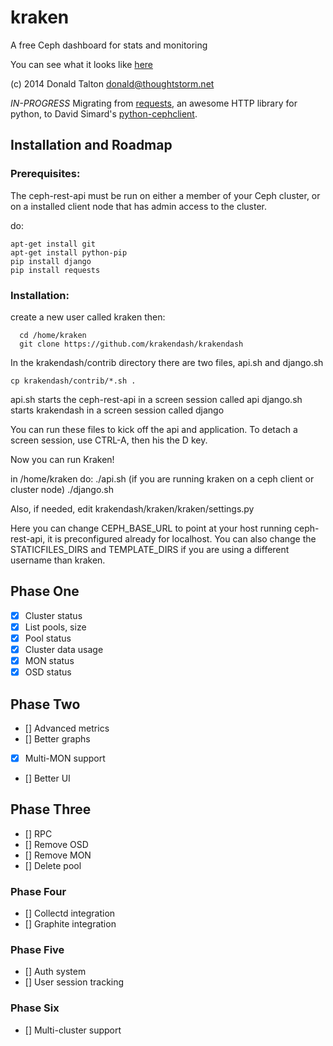 # kraken

A free Ceph dashboard for stats and monitoring

You can see what it looks like [here](http://imgur.com/a/JoVPy)

(c) 2014 Donald Talton <donald@thoughtstorm.net>

*IN-PROGRESS* Migrating from [requests](http://docs.python-requests.org/en/latest/), an awesome HTTP library for python, to David Simard's [python-cephclient](https://github.com/dmsimard/python-cephclient/).

## Installation and Roadmap

### Prerequisites:

The ceph-rest-api must be run on either a member of your Ceph cluster, or on a installed client node that has admin access to the cluster.

do:
```
apt-get install git
apt-get install python-pip
pip install django
pip install requests
```

### Installation:

create a new user called kraken then:
```
  cd /home/kraken
  git clone https://github.com/krakendash/krakendash
```
  
In the krakendash/contrib directory there are two files, api.sh and django.sh

```
cp krakendash/contrib/*.sh .
```

api.sh starts the ceph-rest-api in a screen session called api
django.sh starts krakendash in a screen session called django

You can run these files to kick off the api and application. To detach a screen session, use CTRL-A, then his the D key.

Now you can run Kraken!

in /home/kraken do:
./api.sh (if you are running kraken on a ceph client or cluster node)
./django.sh
  
  
Also, if needed, edit krakendash/kraken/kraken/settings.py

Here you can change CEPH_BASE_URL to point at your host running ceph-rest-api, it is preconfigured already for localhost.
You can also change the STATICFILES_DIRS and TEMPLATE_DIRS if you are using a different username than kraken.



## Phase One
- [x] Cluster status
- [x] List pools, size
- [x] Pool status
- [x] Cluster data usage
- [x] MON status
- [x] OSD status

## Phase Two
- [] Advanced metrics
- [] Better graphs
- [x] Multi-MON support
- [] Better UI

## Phase Three
- [] RPC
- [] Remove OSD
- [] Remove MON
- [] Delete pool

### Phase Four
- [] Collectd integration
- [] Graphite integration

### Phase Five
- [] Auth system
- [] User session tracking

### Phase Six
- [] Multi-cluster support
